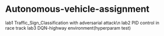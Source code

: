 # Autonomous-vehicle-assignment
lab1 Traffic_Sign_Classification with adversarial attack\n
lab2 PID control in race track
lab3 DQN-highway environment(hyperparam test)
